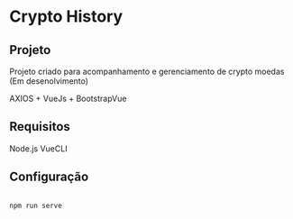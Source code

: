 # Crypto History

## Projeto
Projeto criado para acompanhamento e gerenciamento de crypto moedas (Em desenolvimento)

AXIOS + VueJs + BootstrapVue

## Requisitos

Node.js
VueCLI

## Configuração

```js

npm run serve
```
